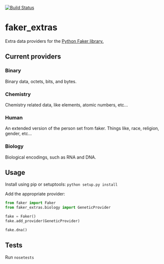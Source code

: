 [![Build Status](https://travis-ci.org/christabor/faker_extras.svg?branch=master)](https://travis-ci.org/christabor/faker_extras)

# faker_extras
Extra data providers for the [Python Faker library.](https://github.com/joke2k/faker/)

## Current providers

### Binary
Binary data, octets, bits, and bytes.

### Chemistry
Chemistry related data, like elements, atomic numbers, etc...

### Human
An extended version of the person set from faker. Things like, race, religion, gender, etc...

### Biology
Biological encodings, such as RNA and DNA.

## Usage
Install using pip or setuptools: `python setup.py install`

Add the appropriate provider:

```python
from faker import Faker
from faker_extras.biology import GeneticProvider

fake = Faker()
fake.add_provider(GeneticProvider)

fake.dna()
```

## Tests

Run ```nosetests```
